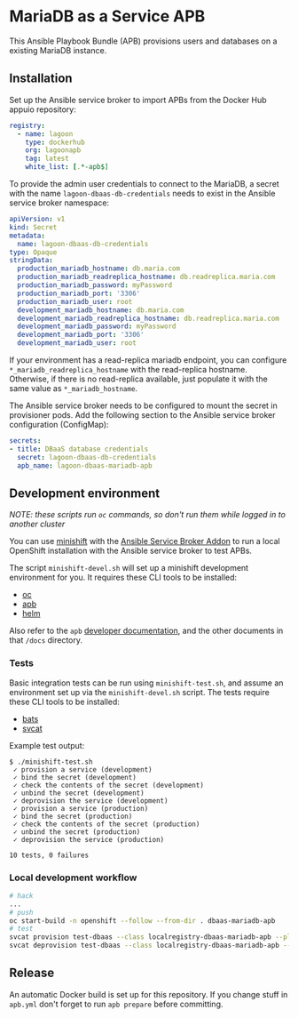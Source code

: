 # MariaDB as a Service APB

This Ansible Playbook Bundle (APB) provisions users and databases on a existing MariaDB instance.

## Installation

Set up the Ansible service broker to import APBs from the Docker Hub appuio repository:

```yaml
registry:
  - name: lagoon
    type: dockerhub
    org: lagoonapb
    tag: latest
    white_list: [.*-apb$]
```

To provide the admin user credentials to connect to the MariaDB, a secret with the name `lagoon-dbaas-db-credentials` needs to exist in the Ansible service broker namespace:

```yaml
apiVersion: v1
kind: Secret
metadata:
  name: lagoon-dbaas-db-credentials
type: Opaque
stringData:
  production_mariadb_hostname: db.maria.com
  production_mariadb_readreplica_hostname: db.readreplica.maria.com
  production_mariadb_password: myPassword
  production_mariadb_port: '3306'
  production_mariadb_user: root
  development_mariadb_hostname: db.maria.com
  development_mariadb_readreplica_hostname: db.readreplica.maria.com
  development_mariadb_password: myPassword
  development_mariadb_port: '3306'
  development_mariadb_user: root
```

If your environment has a read-replica mariadb endpoint, you can configure `*_mariadb_readreplica_hostname` with the read-replica hostname.
Otherwise, if there is no read-replica available, just populate it with the same value as `*_mariadb_hostname`.

The Ansible service broker needs to be configured to mount the secret in provisioner pods. Add the following section to the Ansible service broker configuration (ConfigMap):

```yaml
secrets:
- title: DBaaS database credentials
  secret: lagoon-dbaas-db-credentials
  apb_name: lagoon-dbaas-mariadb-apb
```

## Development environment

*NOTE: these scripts run `oc` commands, so don't run them while logged in to another cluster*

You can use [minishift](https://github.com/minishift/minishift) with the [Ansible Service Broker Addon](https://github.com/minishift/minishift-addons/tree/master/add-ons/ansible-service-broker) to run a local OpenShift installation with the Ansible service broker to test APBs.

The script `minishift-devel.sh` will set up a minishift development environment for you.
It requires these CLI tools to be installed:

* [oc](https://github.com/openshift/origin/releases)
* [apb](https://github.com/automationbroker/apb/releases)
* [helm](https://github.com/helm/helm/releases)

Also refer to the `apb` [developer documentation](https://github.com/automationbroker/apb/blob/master/docs/developers.md), and the other documents in that `/docs` directory.

### Tests

Basic integration tests can be run using `minishift-test.sh`, and assume an environment set up via the `minishift-devel.sh` script.
The tests require these CLI tools to be installed:

* [bats](https://github.com/bats-core/bats-core)
* [svcat](https://github.com/kubernetes-sigs/service-catalog/releases)

Example test output:

```
$ ./minishift-test.sh
 ✓ provision a service (development)
 ✓ bind the secret (development)
 ✓ check the contents of the secret (development)
 ✓ unbind the secret (development)
 ✓ deprovision the service (development)
 ✓ provision a service (production)
 ✓ bind the secret (production)
 ✓ check the contents of the secret (production)
 ✓ unbind the secret (production)
 ✓ deprovision the service (production)

10 tests, 0 failures
```

### Local development workflow

```bash
# hack
...
# push
oc start-build -n openshift --follow --from-dir . dbaas-mariadb-apb
# test
svcat provision test-dbaas --class localregistry-dbaas-mariadb-apb --plan development --wait
svcat deprovision test-dbaas --class localregistry-dbaas-mariadb-apb --plan development --wait
```

## Release

An automatic Docker build is set up for this repository. If you change stuff in `apb.yml` don't forget to run `apb prepare` before committing.

